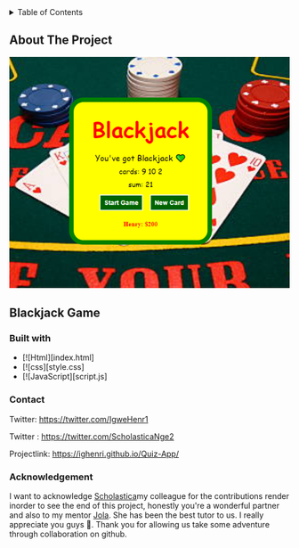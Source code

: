 

<!-- TABLE OF CONTENTS -->
<details>
  <summary>Table of Contents</summary>
  <ol>
    <li>
      <a href="#about-the-project">About The Project</a>
      <ul>
        <li><a href="#built-with">Built With</a></li>
      </ul>
    </li>
    <li>
      <a href="#getting-started">Getting Started</a>s
    </li>
    <li><a href="#contact">Contact</a></li>
    <li><a href="#acknowledgments">Acknowledgments</a></li>
  </ol>
</details>



<!-- ABOUT THE PROJECT -->
## About The Project

![](./img/blackjack-screenshot.png)

## Blackjack Game



### Built with
* [![Html][index.html]
* [![css][style.css]
* [![JavaScript][script.js]


### Contact
Twitter: https://twitter.com/IgweHenr1

Twitter : https://twitter.com/ScholasticaNge2

Projectlink: https://ighenri.github.io/Quiz-App/


### Acknowledgement 

I want to acknowledge [Scholastica](https://twitter.com/ScholasticaNge2)my colleague for the contributions render inorder to see the end of this project, honestly you're a wonderful partner and also to my mentor [Jola](https://twitter.com/jolah99). She has been the best tutor to us. I really appreciate you guys 💝. Thank you for allowing us take some adventure through collaboration on github.
